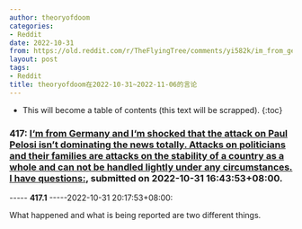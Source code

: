 ```yaml
---
author: theoryofdoom
categories:
- Reddit
date: 2022-10-31
from: https://old.reddit.com/r/TheFlyingTree/comments/yi582k/im_from_germany_and_im_shocked_that_the_attack_on/
layout: post
tags:
- Reddit
title: theoryofdoom在2022-10-31~2022-11-06的言论
---
```


* This will become a table of contents (this text will be scrapped).
{:toc}

### 417: [I‘m from Germany and I‘m shocked that the attack on Paul Pelosi isn’t dominating the news totally. Attacks on politicians and their families are attacks on the stability of a country as a whole and can not be handled lightly under any circumstances. I have questions:](https://old.reddit.com/r/TheFlyingTree/comments/yi582k/im_from_germany_and_im_shocked_that_the_attack_on/), submitted on 2022-10-31 16:43:53+08:00.

----- __417.1__ -----2022-10-31 20:17:53+08:00:

What happened and what is being reported are two different things.

